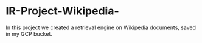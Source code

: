 # IR-Project-Wikipedia-
In this project we created a retrieval engine on Wikipedia documents, saved in my GCP bucket.
